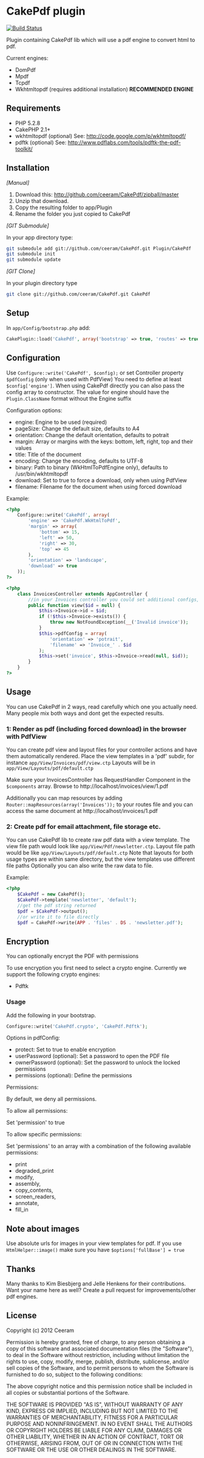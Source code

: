 # CakePdf plugin

[![Build Status](https://secure.travis-ci.org/ceeram/CakePdf.png)](http://travis-ci.org/ceeram/CakePdf)

Plugin containing CakePdf lib which will use a pdf engine to convert html to pdf.

Current engines:
* DomPdf
* Mpdf
* Tcpdf
* Wkhtmltopdf (requires additional installation) **RECOMMENDED ENGINE**


## Requirements

* PHP 5.2.8
* CakePHP 2.1+
* wkhtmltopdf (optional) See: http://code.google.com/p/wkhtmltopdf/
* pdftk (optional) See: http://www.pdflabs.com/tools/pdftk-the-pdf-toolkit/


## Installation

_[Manual]_

1. Download this: http://github.com/ceeram/CakePdf/zipball/master
2. Unzip that download.
3. Copy the resulting folder to app/Plugin
4. Rename the folder you just copied to CakePdf

_[GIT Submodule]_

In your app directory type:
```bash
git submodule add git://github.com/ceeram/CakePdf.git Plugin/CakePdf
git submodule init
git submodule update
```

_[GIT Clone]_

In your plugin directory type
```bash
git clone git://github.com/ceeram/CakePdf.git CakePdf
```


## Setup

In `app/Config/bootstrap.php` add:
```php
CakePlugin::load('CakePdf', array('bootstrap' => true, 'routes' => true));
```


## Configuration

Use `Configure::write('CakePdf', $config);` or set Controller property `$pdfConfig` (only when used with PdfView)
You need to define at least `$config['engine']`. When using CakePdf directly you can also pass the config array to constructor.
The value for engine should have the `Plugin.ClassName` format without the Engine suffix

Configuration options:
* engine: Engine to be used (required)
* pageSize: Change the default size, defaults to A4
* orientation: Change the default orientation, defaults to potrait
* margin: Array or margins with the keys: bottom, left, right, top and their values
* title: Title of the document
* encoding: Change the encoding, defaults to UTF-8
* binary: Path to binary (WkHtmlToPdfEngine only), defaults to /usr/bin/wkhtmltopdf
* download: Set to true to force a download, only when using PdfView
* filename: Filename for the document when using forced download

Example:
```php
<?php
    Configure::write('CakePdf', array(
        'engine' => 'CakePdf.WkHtmlToPdf',
        'margin' => array(
            'bottom' => 15,
            'left' => 50,
            'right' => 30,
            'top' => 45
        ),
        'orientation' => 'landscape',
        'download' => true
    ));
?>

<?php
    class InvoicesController extends AppController {
        //in your Invoices controller you could set additional configs, or override the global ones:
        public function view($id = null) {
            $this->Invoice->id = $id;
            if (!$this->Invoice->exists()) {
                throw new NotFoundException(__('Invalid invoice'));
            }
            $this->pdfConfig = array(
                'orientation' => 'potrait',
                'filename' => 'Invoice_' . $id
            );
            $this->set('invoice', $this->Invoice->read(null, $id));
        }
    }
?>
```


## Usage

You can use CakePdf in 2 ways, read carefully which one you actually need.
Many people mix both ways and dont get the expected results.


### 1: Render as pdf (including forced download) in the browser with PdfView

You can create pdf view and layout files for your controller actions and have them automatically rendered.
Place the view templates in a 'pdf' subdir, for instance `app/View/Invoices/pdf/view.ctp`
Layouts will be in `app/View/Layouts/pdf/default.ctp`

Make sure your InvoicesController has RequestHandler Component in the `$components` array.
Browse to http://localhost/invoices/view/1.pdf

Additionally you can map resources by adding `Router::mapResources(array('Invoices'));` to your routes
file and you can access the same document at http://localhost/invoices/1.pdf


### 2: Create pdf for email attachment, file storage etc.

You can use CakePdf lib to create raw pdf data with a view template.
The view file path would look like `app/View/Pdf/newsletter.ctp`.
Layout file path would be like `app/View/Layouts/pdf/default.ctp`
Note that layouts for both usage types are within same directory, but the view templates use different file paths
Optionally you can also write the raw data to file.

Example:
```php
<?php
    $CakePdf = new CakePdf();
    $CakePdf->template('newsletter', 'default');
    //get the pdf string returned
    $pdf = $CakePdf->output();
    //or write it to file directly
    $pdf = CakePdf->write(APP . 'files' . DS . 'newsletter.pdf');
```


## Encryption

You can optionally encrypt the PDF with permissions

To use encryption you first need to select a crypto engine. Currently we support the following crypto engines:
* Pdftk


### Usage

Add the following in your bootstrap.

```php
Configure::write('CakePdf.crypto', 'CakePdf.Pdftk');
```

Options in pdfConfig:
* protect: Set to true to enable encryption
* userPassword (optional): Set a password to open the PDF file
* ownerPassword (optional): Set the password to unlock the locked permissions
* permissions (optional): Define the permissions

Permissions:

By default, we deny all permissions.

To allow all permissions:

Set 'permission' to true

To allow specific permissions:

Set 'permissions' to an array with a combination of the following available permissions:
* print
* degraded_print
* modify,
* assembly,
* copy_contents,
* screen_readers,
* annotate,
* fill_in


## Note about images

Use absolute urls for images in your view templates for pdf.
If you use `HtmlHelper::image()` make sure you have `$options['fullBase'] = true`


## Thanks

Many thanks to Kim Biesbjerg and Jelle Henkens for their contributions.
Want your name here as well? Create a pull request for improvements/other pdf engines.


## License

Copyright (c) 2012 Ceeram

Permission is hereby granted, free of charge, to any person obtaining a copy
of this software and associated documentation files (the "Software"), to deal
in the Software without restriction, including without limitation the rights
to use, copy, modify, merge, publish, distribute, sublicense, and/or sell
copies of the Software, and to permit persons to whom the Software is
furnished to do so, subject to the following conditions:

The above copyright notice and this permission notice shall be included in
all copies or substantial portions of the Software.

THE SOFTWARE IS PROVIDED "AS IS", WITHOUT WARRANTY OF ANY KIND, EXPRESS OR
IMPLIED, INCLUDING BUT NOT LIMITED TO THE WARRANTIES OF MERCHANTABILITY,
FITNESS FOR A PARTICULAR PURPOSE AND NONINFRINGEMENT. IN NO EVENT SHALL THE
AUTHORS OR COPYRIGHT HOLDERS BE LIABLE FOR ANY CLAIM, DAMAGES OR OTHER
LIABILITY, WHETHER IN AN ACTION OF CONTRACT, TORT OR OTHERWISE, ARISING FROM,
OUT OF OR IN CONNECTION WITH THE SOFTWARE OR THE USE OR OTHER DEALINGS IN
THE SOFTWARE.
